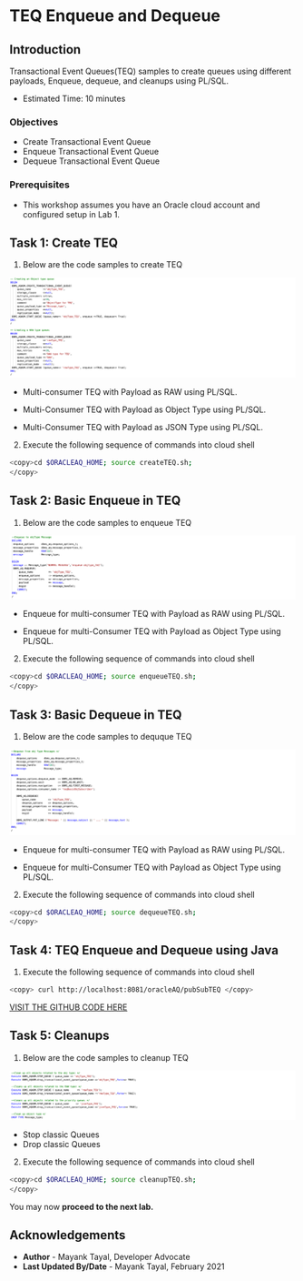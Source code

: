 # TEQ Enqueue and Dequeue

## Introduction

Transactional Event Queues(TEQ) samples to create queues using different payloads, Enqueue, dequeue, and cleanups using PL/SQL.

- Estimated Time: 10 minutes

### Objectives

- Create Transactional Event Queue
- Enqueue Transactional Event Queue
- Dequeue Transactional Event Queue

### Prerequisites

- This workshop assumes you have an Oracle cloud account and configured setup in Lab 1.

## Task 1: Create TEQ

1. Below are the code samples to create TEQ

  ![teqCreate](./images/create-teq.png " ")

  - Multi-consumer TEQ with Payload as RAW using PL/SQL.

  - Multi-Consumer TEQ with Payload as Object Type using PL/SQL.

  - Multi-Consumer TEQ with Payload as JSON Type using PL/SQL.

2. Execute the following sequence of commands into cloud shell

  ```bash
  <copy>cd $ORACLEAQ_HOME; source createTEQ.sh;
  </copy>
  ```

## Task 2: Basic Enqueue in TEQ

1. Below are the code samples to enqueue TEQ

  ![enqueueTEQ](./images/enqueue-teq.png " ")

  - Enqueue for multi-consumer TEQ with Payload as RAW using PL/SQL.

  - Enqueue for multi-Consumer TEQ with Payload as Object Type using PL/SQL.

2. Execute the following sequence of commands into cloud shell

  ```bash
  <copy>cd $ORACLEAQ_HOME; source enqueueTEQ.sh;
  </copy>
  ```

## Task 3: Basic Dequeue in TEQ

1. Below are the code samples to dequque TEQ

  ![dequeueTEQ](./images/dequeue-teq.png " ")

  - Enqueue for multi-consumer TEQ with Payload as RAW using PL/SQL.

  - Enqueue for multi-Consumer TEQ with Payload as Object Type using PL/SQL.

2. Execute the following sequence of commands into cloud shell

  ```bash
  <copy>cd $ORACLEAQ_HOME; source dequeueTEQ.sh;
  </copy>
  ```

## Task 4: TEQ Enqueue and Dequeue using Java

1. Execute the following sequence of commands into cloud shell

  ```bash
  <copy> curl http://localhost:8081/oracleAQ/pubSubTEQ </copy>
  ```

[VISIT THE GITHUB CODE HERE](https://github.com/oracle/microservices-datadriven/tree/main/workshops/oracleAQ/aqJava/src/main/java/com/examples/workflowTEQ/EnqueueDequeueTEQ.java)

## Task 5: Cleanups

1. Below are the code samples to cleanup TEQ

  ![cleanupTEQ](./images/cleanup-teq.png " ")

  - Stop classic Queues
  - Drop classic Queues

2. Execute the following sequence of commands into cloud shell

  ```bash
  <copy>cd $ORACLEAQ_HOME; source cleanupTEQ.sh;
  </copy>
  ```

 You may now **proceed to the next lab.**

## Acknowledgements

- **Author** - Mayank Tayal, Developer Advocate
- **Last Updated By/Date** - Mayank Tayal, February 2021
